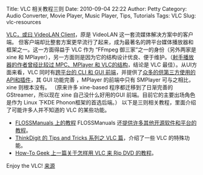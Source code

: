 Title: VLC 相关教程三则
Date: 2010-09-04 22:22
Author: Petty
Category: Audio Converter, Movie Player, Music Player, Tips, Tutorials
Tags: VLC
Slug: vlc-resources

[VLC，或曰 VideoLAN Client](http://www.videolan.org/vlc/)，原是 VideoLAN
这一套流媒体解决方案中的客户端。
但客户端却比整套方案更早流行了起来，成为最著名的跨平台媒体播放器和框架之一。这一方面得益于
VLC 作为 “FFmpeg 御三家”之一的身份（另外两家是 xine 和
MPlayer），另一方面则是因为它的结构设计优良、便于维护。（[射手播放器的作者曾经比较过
MPC、MPlayer 和
VLC的结构](http://blog.splayer.org/index.php/2010/03/%E5%AA%92%E4%BD%93%E6%92%AD%E6%94%BE%E4%B8%89%E5%A4%A7%E5%BA%95%E5%B1%82%E6%9E%B6%E6%9E%84%E7%AE%80%E6%9E%90/)，结论是
VLC 最佳）。从UI方面来看，VLC 同时有[跨平台的 CLI 和 GUI
前端](http://en.wikipedia.org/wiki/VLC_media_player#Interfaces)，并提供了[众多的供第三方使用的API和插件](http://en.wikipedia.org/wiki/VLC_media_player#API)，其
GUI 功能完善 ，MPlayer 的前端中只有 SMPlayer 可与之相比，xine
则根本没有。 （原来许多 xine-based 程序都迁移到了日渐完善的
GStreamer，所以现在 xine 自己没什么好用的GUI
前端。目前它的主要出场角色是作为 Linux 下KDE Phonon框架的首选后端。）
以下是三则相关教程，里面介绍了可能许多人并不知道的 VLC 的某些功能。

-   [FLOSSManuals 上的教程](http://en.flossmanuals.net/vlc) FLOSSManuals
    还[提供许多其他开源软件和平台的教程](http://ostatic.com/blog/no-documentation-more-oss-tutorials-than-you-can-shake-a-stick-at)。
-   [ThinkDigit 的 Tips and Tricks 系列之 VLC
    篇](http://www.thinkdigit.com/Networking/Tips-Tricks-VLC-Media-Player_2804.html)，介绍了一些
    VLC 的特殊功能。
-   [How-To Geek 上一篇关于怎样用 VLC 来 Rip DVD
    的教程](http://www.howtogeek.com/howto/2696/how-to-rip-dvds-with-vlc/)。

Enjoy the VLC!
[来源](http://ostatic.com/blog/under-the-hood-with-vlc-media-player-4-resources)
